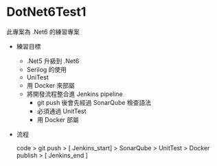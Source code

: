 # DotNet6Test1

此專案為 .Net6 的練習專案

- 練習目標
  - .Net5 升級到 .Net6
  - Serilog 的使用
  - UniTest
  - 用 Docker 來部屬
  - 將開發流程整合進 Jenkins pipeline
    - git push 後會先經過 SonarQube 檢查語法
    - 必須通過 UnitTest
    - 用 Docker 部屬

- 流程

  code > git push > [ Jenkins_start] > SonarQube > UnitTest > Docker publish > [ Jenkins_end ]
